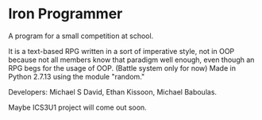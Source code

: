 # Iron Programmer

A program for a small competition at school.

It is a text-based RPG written in a sort of imperative style, not in OOP because not all members know that paradigm well enough, even though an RPG begs for the usage of OOP. (Battle system only for now) Made in Python 2.7.13 using the module "random."<br/>

Developers: Michael S David, Ethan Kissoon, Michael Baboulas.

Maybe ICS3U1 project will come out soon.
